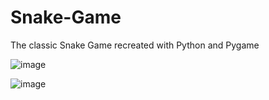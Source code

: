 # Snake-Game
The classic Snake Game recreated with Python and Pygame

![image](https://user-images.githubusercontent.com/72350742/189532526-58e33972-c650-4900-8e53-c7dd13f01a0e.png)

![image](https://user-images.githubusercontent.com/72350742/189532693-5d7b7a38-c3dd-41f9-b4e4-d662eb53c1be.png)
